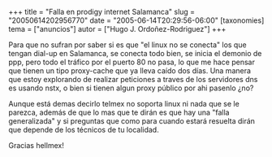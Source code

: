 +++
title = "Falla en prodigy internet Salamanca"
slug = "20050614202956770"
date = "2005-06-14T20:29:56-06:00"
[taxonomies]
tema = ["anuncios"]
autor = ["Hugo J. Ordoñez-Rodriguez"]
+++

Para que no sufran por saber si es que &quot;el linux no se
conecta&quot; los que tengan dial-up en Salamanca, se conecta todo bien,
se inicia el demonio de ppp, pero todo el tráfico por el puerto 80 no
pasa, lo que me hace pensar que tienen un tipo proxy-cache que ya lleva
caído dos días. Una manera que estoy explorando de realizar peticiones a
traves de los servidores dns es usando nstx, o bien si tienen algun
proxy público por ahi pasenlo ¿no?

<!-- more -->
Aunque está demas decirlo telmex no soporta linux ni nada que se le
parezca, además de que lo mas que te dirán es que hay una &quot;falla
generalizada&quot; y si preguntas que como para cuando estará resuelta
dirán que depende de los técnicos de tu localidad.

Gracias hellmex!

